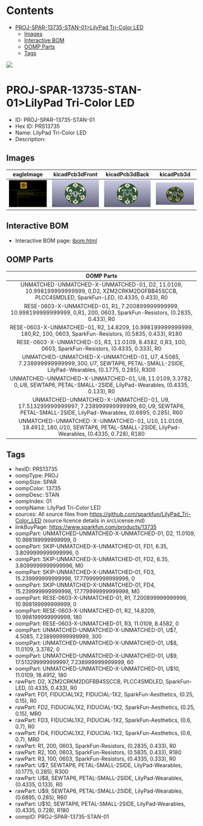 



Contents
========

* [PROJ-SPAR-13735-STAN-01>LilyPad Tri-Color LED](#proj-spar-13735-stan-01lilypad-tri-color-led)
	* [Images](#images)
	* [Interactive BOM](#interactive-bom)
	* [OOMP Parts](#oomp-parts)
	* [Tags](#tags)
  
![][im]
# PROJ-SPAR-13735-STAN-01>LilyPad Tri-Color LED

- ID: PROJ-SPAR-13735-STAN-01
- Hex ID: PRS13735
- Name: LilyPad Tri-Color LED
- Description: 

## Images
  
  

|eagleImage|kicadPcb3dFront|kicadPcb3dBack|kicadPcb3d|
| :---: | :---: | :---: | :---: |
|[![eagleImage](eagleImage_140.png)](eagleImage_600.png)|[![kicadPcb3dFront](kicadPcb3dFront_140.png)](kicadPcb3dFront_600.png)|[![kicadPcb3dBack](kicadPcb3dBack_140.png)](kicadPcb3dBack_600.png)|[![kicadPcb3d](kicadPcb3d_140.png)](kicadPcb3d_600.png)|

## Interactive BOM

- Interactive BOM page: [ibom.html](kicad/bom/ibom.html)

## OOMP Parts
  

|OOMP Parts|
| :---: |
|UNMATCHED-UNMATCHED-X-UNMATCHED-01, D2, 11.0109, 10.998199999999999, 0,D2, XZM2CRKM2DGFBB45SCCB, PLCC4SMDLED, SparkFun-LED, (0.4335, 0.433), R0|
|RESE-0603-X-UNMATCHED-01, R1, 7.200899999999999, 10.998199999999999, 0,R1, 200, 0603, SparkFun-Resistors, (0.2835, 0.433), R0|
|RESE-0603-X-UNMATCHED-01, R2, 14.8209, 10.998199999999999, 180,R2, 100, 0603, SparkFun-Resistors, (0.5835, 0.433), R180|
|RESE-0603-X-UNMATCHED-01, R3, 11.0109, 8.4582, 0,R3, 100, 0603, SparkFun-Resistors, (0.4335, 0.333), R0|
|UNMATCHED-UNMATCHED-X-UNMATCHED-01, U$7, 4.5085, 7.238999999999999, 300,U$7, SEWTAP6, PETAL-SMALL-2SIDE, LilyPad-Wearables, (0.1775, 0.285), R300|
|UNMATCHED-UNMATCHED-X-UNMATCHED-01, U$8, 11.0109, 3.3782, 0,U$8, SEWTAP6, PETAL-SMALL-2SIDE, LilyPad-Wearables, (0.4335, 0.133), R0|
|UNMATCHED-UNMATCHED-X-UNMATCHED-01, U$9, 17.513299999999997, 7.238999999999999, 60,U$9, SEWTAP6, PETAL-SMALL-2SIDE, LilyPad-Wearables, (0.6895, 0.285), R60|
|UNMATCHED-UNMATCHED-X-UNMATCHED-01, U$10, 11.0109, 18.4912, 180,U$10, SEWTAP6, PETAL-SMALL-2SIDE, LilyPad-Wearables, (0.4335, 0.728), R180|

## Tags

- hexID: PRS13735
- oompType: PROJ
- oompSize: SPAR
- oompColor: 13735
- oompDesc: STAN
- oompIndex: 01
- oompName: LilyPad Tri-Color LED
- sources: All source files from https://github.com/sparkfun/LilyPad_Tri-Color_LED (source licence details in srcLicense.md)
- linkBuyPage: https://www.sparkfun.com/products/13735
- oompPart: UNMATCHED-UNMATCHED-X-UNMATCHED-01, D2, 11.0109, 10.998199999999999, 0
- oompPart: SKIP-UNMATCHED-X-UNMATCHED-01, FD1, 6.35, 3.8099999999999996, 0
- oompPart: SKIP-UNMATCHED-X-UNMATCHED-01, FD2, 6.35, 3.8099999999999996, M0
- oompPart: SKIP-UNMATCHED-X-UNMATCHED-01, FD3, 15.239999999999998, 17.779999999999998, 0
- oompPart: SKIP-UNMATCHED-X-UNMATCHED-01, FD4, 15.239999999999998, 17.779999999999998, M0
- oompPart: RESE-0603-X-UNMATCHED-01, R1, 7.200899999999999, 10.998199999999999, 0
- oompPart: RESE-0603-X-UNMATCHED-01, R2, 14.8209, 10.998199999999999, 180
- oompPart: RESE-0603-X-UNMATCHED-01, R3, 11.0109, 8.4582, 0
- oompPart: UNMATCHED-UNMATCHED-X-UNMATCHED-01, U$7, 4.5085, 7.238999999999999, 300
- oompPart: UNMATCHED-UNMATCHED-X-UNMATCHED-01, U$8, 11.0109, 3.3782, 0
- oompPart: UNMATCHED-UNMATCHED-X-UNMATCHED-01, U$9, 17.513299999999997, 7.238999999999999, 60
- oompPart: UNMATCHED-UNMATCHED-X-UNMATCHED-01, U$10, 11.0109, 18.4912, 180
- rawPart: D2, XZM2CRKM2DGFBB45SCCB, PLCC4SMDLED, SparkFun-LED, (0.4335, 0.433), R0
- rawPart: FD1, FIDUCIAL1X2, FIDUCIAL-1X2, SparkFun-Aesthetics, (0.25, 0.15), R0
- rawPart: FD2, FIDUCIAL1X2, FIDUCIAL-1X2, SparkFun-Aesthetics, (0.25, 0.15), MR0
- rawPart: FD3, FIDUCIAL1X2, FIDUCIAL-1X2, SparkFun-Aesthetics, (0.6, 0.7), R0
- rawPart: FD4, FIDUCIAL1X2, FIDUCIAL-1X2, SparkFun-Aesthetics, (0.6, 0.7), MR0
- rawPart: R1, 200, 0603, SparkFun-Resistors, (0.2835, 0.433), R0
- rawPart: R2, 100, 0603, SparkFun-Resistors, (0.5835, 0.433), R180
- rawPart: R3, 100, 0603, SparkFun-Resistors, (0.4335, 0.333), R0
- rawPart: U$7, SEWTAP6, PETAL-SMALL-2SIDE, LilyPad-Wearables, (0.1775, 0.285), R300
- rawPart: U$8, SEWTAP6, PETAL-SMALL-2SIDE, LilyPad-Wearables, (0.4335, 0.133), R0
- rawPart: U$9, SEWTAP6, PETAL-SMALL-2SIDE, LilyPad-Wearables, (0.6895, 0.285), R60
- rawPart: U$10, SEWTAP6, PETAL-SMALL-2SIDE, LilyPad-Wearables, (0.4335, 0.728), R180
- oompID: PROJ-SPAR-13735-STAN-01



[im]: kicadPcb3d_450.png
